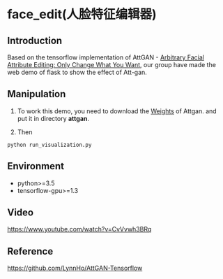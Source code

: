 # face_edit(人脸特征编辑器)

## Introduction
Based on the tensorflow implementation of AttGAN -  [Arbitrary Facial Attribute Editing: Only Change What You Want](https://arxiv.org/abs/1711.10678), our group have made the web demo of flask to show the effect of Att-gan.   

## Manipulation
1. To work this demo, you need to download the [Weights](https://note.youdao.com/) of Attgan. and put it in directory **attgan**.

2. Then 
```
python run_visualization.py
```
## Environment

-   python>=3.5 
-  tensorflow-gpu>=1.3

## Video



https://www.youtube.com/watch?v=CvVvwh3BRq

## Reference
https://github.com/LynnHo/AttGAN-Tensorflow